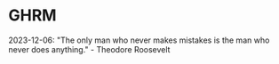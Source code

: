# GHRM

2023-12-06: "The only man who never makes mistakes is the man who never does anything." - Theodore Roosevelt